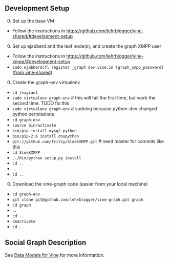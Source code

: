 Development Setup
----------
0. Set up the base VM
  * Follow the instructions in https://github.com/lehrblogger/vine-shared/#development-setup
0. Set up ejabberd and the leaf node(s), and create the graph XMPP user
  * Follow the instructions in https://github.com/lehrblogger/vine-xmpp/#development-setup
  * `sudo ejabberdctl register _graph dev.vine.im [graph_xmpp_password]` ([from vine-shared](https://github.com/lehrblogger/vine-shared/blob/master/env_vars.py#L15))
0. Create the graph-env virtualenv
  * `cd /vagrant`
  * `sudo virtualenv graph-env`  # this will fail the first time, but work the second time. TODO fix this
  * `sudo virtualenv graph-env`  # sudoing because python-dev changed python permissions
  * `cd graph-env`
  * `source bin/activate`
  * `bin/pip install mysql-python`
  * `bin/pip-2.6 install dnspython`
  * `git://github.com/fritzy/SleekXMPP.git`  # need master for commits like [this](https://github.com/fritzy/SleekXMPP/commit/8c2ece3bca24c8b6452860db916713b55455050e)
  * `cd SleekXMPP` 
  * `../bin/python setup.py install`
  * `cd ..`
  * ...
  * `cd ..`
0. Download the vine-graph code (easier from your local machine)
  * `cd graph-env`
  * `git clone git@github.com:lehrblogger/vine-graph.git graph`
  * `cd graph`
  * ...
  * `cd ..`
  * `deactivate`
  * `cd ..`




Social Graph Description
----------
See [Data Models for Vine](https://docs.google.com/document/d/1MVF3_4WhT9_3okjllc4f9tfV9scTDVJ2bn8ilk1cJkU/edit) for more information.
